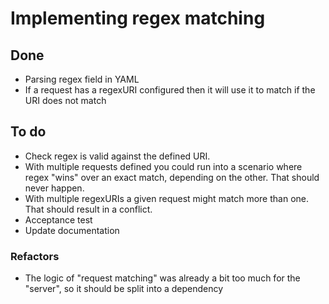 # Implementing regex matching

## Done
- Parsing regex field in YAML
- If a request has a regexURI configured then it will use it to match if the URI does not match

## To do
- Check regex is valid against the defined URI.
- With multiple requests defined you could run into a scenario where regex "wins" over an exact match, depending on the other. That should never happen.
- With multiple regexURIs a given request might match more than one. That should result in a conflict.
- Acceptance test
- Update documentation

### Refactors
- The logic of "request matching" was already a bit too much for the "server", so it should be split into a dependency

